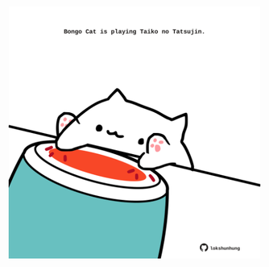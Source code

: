 <!-- built at 05/02/2021, 11:01:27 UTC -->
<p align="center">
  <img width="500" height="500" src="./ReadmeImage.svg">
</p>
